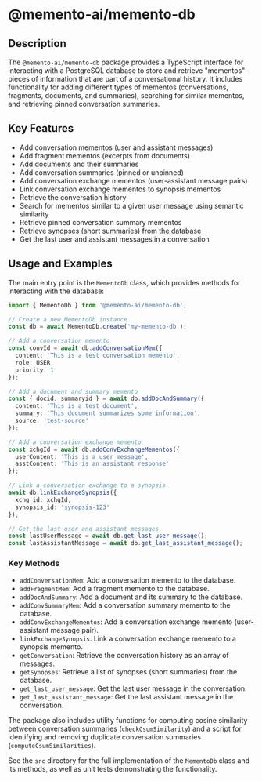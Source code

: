 # @memento-ai/memento-db
## Description
The `@memento-ai/memento-db` package provides a TypeScript interface for interacting with a PostgreSQL database to store and retrieve "mementos" - pieces of information that are part of a conversational history. It includes functionality for adding different types of mementos (conversations, fragments, documents, and summaries), searching for similar mementos, and retrieving pinned conversation summaries.
## Key Features
- Add conversation mementos (user and assistant messages)
- Add fragment mementos (excerpts from documents)
- Add documents and their summaries
- Add conversation summaries (pinned or unpinned)
- Add conversation exchange mementos (user-assistant message pairs)
- Link conversation exchange mementos to synopsis mementos
- Retrieve the conversation history
- Search for mementos similar to a given user message using semantic similarity
- Retrieve pinned conversation summary mementos
- Retrieve synopses (short summaries) from the database
- Get the last user and assistant messages in a conversation
## Usage and Examples
The main entry point is the `MementoDb` class, which provides methods for interacting with the database:

```typescript
import { MementoDb } from '@memento-ai/memento-db';

// Create a new MementoDb instance
const db = await MementoDb.create('my-memento-db');

// Add a conversation memento
const convId = await db.addConversationMem({
  content: 'This is a test conversation memento',
  role: USER,
  priority: 1
});

// Add a document and summary memento
const { docid, summaryid } = await db.addDocAndSummary({
  content: 'This is a test document',
  summary: 'This document summarizes some information',
  source: 'test-source'
});

// Add a conversation exchange memento
const xchgId = await db.addConvExchangeMementos({
  userContent: 'This is a user message',
  asstContent: 'This is an assistant response'
});

// Link a conversation exchange to a synopsis
await db.linkExchangeSynopsis({
  xchg_id: xchgId,
  synopsis_id: 'synopsis-123'
});

// Get the last user and assistant messages
const lastUserMessage = await db.get_last_user_message();
const lastAssistantMessage = await db.get_last_assistant_message();
```

### Key Methods
- `addConversationMem`: Add a conversation memento to the database.
- `addFragmentMem`: Add a fragment memento to the database.
- `addDocAndSummary`: Add a document and its summary to the database.
- `addConvSummaryMem`: Add a conversation summary memento to the database.
- `addConvExchangeMementos`: Add a conversation exchange memento (user-assistant message pair).
- `linkExchangeSynopsis`: Link a conversation exchange memento to a synopsis memento.
- `getConversation`: Retrieve the conversation history as an array of messages.
- `getSynopses`: Retrieve a list of synopses (short summaries) from the database.
- `get_last_user_message`: Get the last user message in the conversation.
- `get_last_assistant_message`: Get the last assistant message in the conversation.

The package also includes utility functions for computing cosine similarity between conversation summaries (`checkCsumSimilarity`) and a script for identifying and removing duplicate conversation summaries (`computeCsumSimilarities`).

See the `src` directory for the full implementation of the `MementoDb` class and its methods, as well as unit tests demonstrating the functionality.
